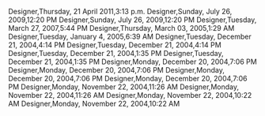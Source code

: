 ﻿Designer,Thursday, 21 April 2011,3:13 p.m.Designer,Sunday, July 26, 2009,12:20 PMDesigner,Sunday, July 26, 2009,12:20 PMDesigner,Tuesday, March 27, 2007,5:44 PMDesigner,Thursday, March 03, 2005,1:29 AMDesigner,Tuesday, January 4, 2005,6:39 AMDesigner,Tuesday, December 21, 2004,4:14 PMDesigner,Tuesday, December 21, 2004,4:14 PMDesigner,Tuesday, December 21, 2004,1:35 PMDesigner,Tuesday, December 21, 2004,1:35 PMDesigner,Monday, December 20, 2004,7:06 PMDesigner,Monday, December 20, 2004,7:06 PMDesigner,Monday, December 20, 2004,7:06 PMDesigner,Monday, December 20, 2004,7:06 PMDesigner,Monday, November 22, 2004,11:26 AMDesigner,Monday, November 22, 2004,11:26 AMDesigner,Monday, November 22, 2004,10:22 AMDesigner,Monday, November 22, 2004,10:22 AM